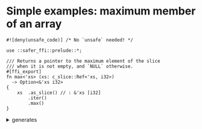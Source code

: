 # Simple examples: maximum member of an array

```rust,noplaypen
#![deny(unsafe_code)] /* No `unsafe` needed! */

use ::safer_ffi::prelude::*;

/// Returns a pointer to the maximum element of the slice
/// when it is not empty, and `NULL` otherwise.
#[ffi_export]
fn max<'xs> (xs: c_slice::Ref<'xs, i32>)
  -> Option<&'xs i32>
{
    xs  .as_slice() // : &'xs [i32]
        .iter()
        .max()
}
```

<details><summary>generates</summary>
something along the lines of:

```C
#include <stddef.h>
#include <stdint.h>

typedef struct slice_ref_int32 {
    /* \brief
     * Pointer to the first element (if any).
     *
     * \remark Cannot be NULL.
     */
    int32_t const * ptr;

    /* \brief
     * Number of elements.
     */
    size_t len;
} slice_ref_int32_t;

/* \brief
 * Returns a pointer to the maximum element of the slice
 * when it is not empty, and `NULL` otherwise.
 */
int32_t const * max (
    slice_ref_int32_t xs);
```

</details>
